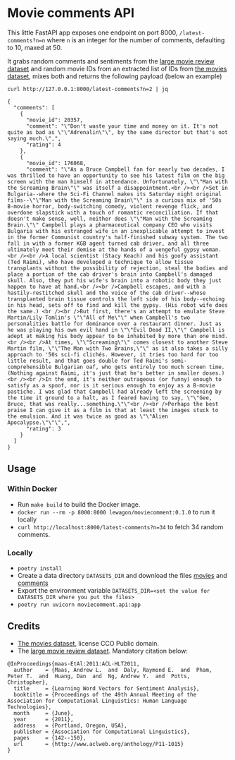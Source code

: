 # Movie comments API

This little FastAPI app exposes one endpoint on port 8000, `/latest-comments?n=n` where `n` is an integer for the number of comments, defaulting to 10, maxed at 50.

It grabs random comments and sentiments from the [large movie review dataset](http://ai.stanford.edu/~amaas/data/sentiment/) and random movie IDs from an extracted list of IDs from [the movies dataset](https://www.kaggle.com/datasets/rounakbanik/the-movies-dataset?select=movies_metadata.csv), mixes both and returns the following payload (below an example)

```
curl http://127.0.0.1:8000/latest-comments?n=2 | jq
```

```[javascript]
{
  "comments": [
    {
      "movie_id": 20357,
      "comment": "\"Don't waste your time and money on it. It's not quite as bad as \"\"Adrenalin\"\", by the same director but that's not saying much.\",",
      "rating": 4
    },
    {
      "movie_id": 176068,
      "comment": "\"As a Bruce Campbell fan for nearly two decades, I was thrilled to have an opportunity to see his latest film on the big screen with the man himself in attendance. Unfortunately, \"\"Man with the Screaming Brain\"\" was itself a disappointment.<br /><br />Set in Bulgaria--where the Sci-Fi Channel makes its Saturday night original films--\"\"Man with the Screaming Brain\"\" is a curious mix of '50s B-movie horror, body-switching comedy, violent revenge flick, and overdone slapstick with a touch of romantic reconciliation. If that doesn't make sense, well, neither does \"\"Man with the Screaming Brain.\"\" Campbell plays a pharmaceutical company CEO who visits Bulgaria with his estranged wife in an inexplicable attempt to invest in the former Communist country's half-finished subway system. The two fall in with a former KGB agent turned cab driver, and all three ultimately meet their demise at the hands of a vengeful gypsy woman.<br /><br />A local scientist (Stacy Keach) and his goofy assistant (Ted Raimi), who have developed a technique to allow tissue transplants without the possibility of rejection, steal the bodies and place a portion of the cab driver's brain into Campbell's damaged skull. Also, they put his wife's brain into a robotic body they just happen to have at hand.<br /><br />Campbell escapes, and with a hastily-restitched skull and the voice of the cab driver--whose transplanted brain tissue controls the left side of his body--echoing in his head, sets off to find and kill the gypsy. (His robot wife does the same.) <br /><br />But first, there's an attempt to emulate Steve Martin/Lily Tomlin's \"\"All of Me\"\" when Campbell's two personalities battle for dominance over a restaurant dinner. Just as he was playing his own evil hand in \"\"Evil Dead II,\"\" Campbell is adept at making his body appear to be inhabited by more than one mind.<br /><br />At times, \"\"Screaming\"\" comes closest to another Steve Martin film, \"\"The Man with Two Brains,\"\" as it also takes a silly approach to '50s sci-fi clichés. However, it tries too hard for too little result, and that goes double for Ted Raimi's semi-comprehensible Bulgarian oaf, who gets entirely too much screen time. (Nothing against Raimi, it's just that he's better in smaller doses.) <br /><br />In the end, it's neither outrageous (or funny) enough to satisfy as a spoof, nor is it serious enough to enjoy as a B-movie pastiche. I was glad that Campbell had already left the screening by the time it ground to a halt, as I feared having to say, \"\"Gee, Bruce, that was really...something.\"\"<br /><br />Perhaps the best praise I can give it as a film is that at least the images stuck to the emulsion. And it was twice as good as \"\"Alien Apocalypse.\"\"\",",
      "rating": 3
    }
  ]
}
```

## Usage

### Within Docker

- Run `make build` to build the Docker image.
- `docker run --rm -p 8000:8000 lewagon/moviecomment:0.1.0` to run it locally
- `curl http://localhost:8000/latest-comments?n=34` to fetch 34 random comments.

### Locally

- `poetry install`
- Create a data directory `DATASETS_DIR` and download the files [movies](https://storage.googleapis.com/lewagon-data-engineering-bootcamp-assets/datasets/movies/csvs/movie_ids.csv.gz) and [comments](https://storage.googleapis.com/lewagon-data-engineering-bootcamp-assets/datasets/movies/csvs/imdb_comments_dataset.csv.gz)
- Export the environment variable `DATASETS_DIR=<set the value for DATASETS_DIR where you put the files>`
- `poetry run uvicorn moviecomment.api:app`

## Credits

- [The movies dataset](https://www.kaggle.com/datasets/rounakbanik/the-movies-dataset?select=movies_metadata.csv), license CCO Public domain.
- The [large movie review dataset](http://ai.stanford.edu/~amaas/data/sentiment/). Mandatory citation below:

```
@InProceedings{maas-EtAl:2011:ACL-HLT2011,
  author    = {Maas, Andrew L.  and  Daly, Raymond E.  and  Pham, Peter T.  and  Huang, Dan  and  Ng, Andrew Y.  and  Potts, Christopher},
  title     = {Learning Word Vectors for Sentiment Analysis},
  booktitle = {Proceedings of the 49th Annual Meeting of the Association for Computational Linguistics: Human Language Technologies},
  month     = {June},
  year      = {2011},
  address   = {Portland, Oregon, USA},
  publisher = {Association for Computational Linguistics},
  pages     = {142--150},
  url       = {http://www.aclweb.org/anthology/P11-1015}
}
```
